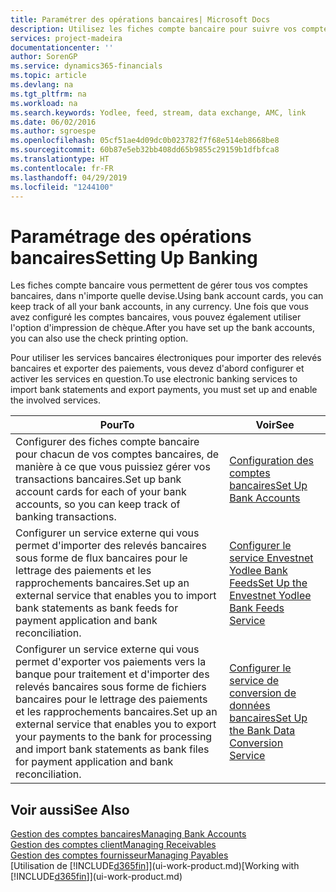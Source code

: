 ```yaml
---
title: Paramétrer des opérations bancaires| Microsoft Docs
description: Utilisez les fiches compte bancaire pour suivre vos comptes bancaires et paramétrer le flux bancaire, telles que Yodlee, pour échanger des données.
services: project-madeira
documentationcenter: ''
author: SorenGP
ms.service: dynamics365-financials
ms.topic: article
ms.devlang: na
ms.tgt_pltfrm: na
ms.workload: na
ms.search.keywords: Yodlee, feed, stream, data exchange, AMC, link
ms.date: 06/02/2016
ms.author: sgroespe
ms.openlocfilehash: 05cf51ae4d09dc0b023782f7f68e514eb8668be8
ms.sourcegitcommit: 60b87e5eb32bb408dd65b9855c29159b1dfbfca8
ms.translationtype: HT
ms.contentlocale: fr-FR
ms.lasthandoff: 04/29/2019
ms.locfileid: "1244100"
---
```

# <a name="setting-up-banking"></a><span data-ttu-id="08d99-103">Paramétrage des opérations bancaires</span><span class="sxs-lookup"><span data-stu-id="08d99-103">Setting Up Banking</span></span>
<span data-ttu-id="08d99-104">Les fiches compte bancaire vous permettent de gérer tous vos comptes bancaires, dans n'importe quelle devise.</span><span class="sxs-lookup"><span data-stu-id="08d99-104">Using bank account cards, you can keep track of all your bank accounts, in any currency.</span></span> <span data-ttu-id="08d99-105">Une fois que vous avez configuré les comptes bancaires, vous pouvez également utiliser l'option d'impression de chèque.</span><span class="sxs-lookup"><span data-stu-id="08d99-105">After you have set up the bank accounts, you can also use the check printing option.</span></span>

<span data-ttu-id="08d99-106">Pour utiliser les services bancaires électroniques pour importer des relevés bancaires et exporter des paiements, vous devez d'abord configurer et activer les services en question.</span><span class="sxs-lookup"><span data-stu-id="08d99-106">To use electronic banking services to import bank statements and  export payments, you must set up and enable the involved services.</span></span>

| <span data-ttu-id="08d99-107">Pour</span><span class="sxs-lookup"><span data-stu-id="08d99-107">To</span></span> | <span data-ttu-id="08d99-108">Voir</span><span class="sxs-lookup"><span data-stu-id="08d99-108">See</span></span> |
| --- | --- |
| <span data-ttu-id="08d99-109">Configurer des fiches compte bancaire pour chacun de vos comptes bancaires, de manière à ce que vous puissiez gérer vos transactions bancaires.</span><span class="sxs-lookup"><span data-stu-id="08d99-109">Set up bank account cards for each of your bank accounts, so you can keep track of banking transactions.</span></span> |[<span data-ttu-id="08d99-110">Configuration des comptes bancaires</span><span class="sxs-lookup"><span data-stu-id="08d99-110">Set Up Bank Accounts</span></span>](bank-how-setup-bank-accounts.md) |
| <span data-ttu-id="08d99-111">Configurer un service externe qui vous permet d'importer des relevés bancaires sous forme de flux bancaires pour le lettrage des paiements et les rapprochements bancaires.</span><span class="sxs-lookup"><span data-stu-id="08d99-111">Set up an external service that enables you to import bank statements as bank feeds for payment application and bank reconciliation.</span></span> |[<span data-ttu-id="08d99-112">Configurer le service Envestnet Yodlee Bank Feeds</span><span class="sxs-lookup"><span data-stu-id="08d99-112">Set Up the Envestnet Yodlee Bank Feeds Service</span></span>](bank-how-setup-bank-statement-service.md) |
| <span data-ttu-id="08d99-113">Configurer un service externe qui vous permet d'exporter vos paiements vers la banque pour traitement et d'importer des relevés bancaires sous forme de fichiers bancaires pour le lettrage des paiements et les rapprochements bancaires.</span><span class="sxs-lookup"><span data-stu-id="08d99-113">Set up an external service that enables you to export your payments to the bank for processing  and import bank statements as bank files for payment application and bank reconciliation.</span></span> |[<span data-ttu-id="08d99-114">Configurer le service de conversion de données bancaires</span><span class="sxs-lookup"><span data-stu-id="08d99-114">Set Up the Bank Data Conversion Service</span></span>](bank-how-setup-bank-data-conversion-service.md) |

## <a name="see-also"></a><span data-ttu-id="08d99-115">Voir aussi</span><span class="sxs-lookup"><span data-stu-id="08d99-115">See Also</span></span>
[<span data-ttu-id="08d99-116">Gestion des comptes bancaires</span><span class="sxs-lookup"><span data-stu-id="08d99-116">Managing Bank Accounts</span></span>](bank-manage-bank-accounts.md)  
[<span data-ttu-id="08d99-117">Gestion des comptes client</span><span class="sxs-lookup"><span data-stu-id="08d99-117">Managing Receivables</span></span>](receivables-manage-receivables.md)  
[<span data-ttu-id="08d99-118">Gestion des comptes fournisseur</span><span class="sxs-lookup"><span data-stu-id="08d99-118">Managing Payables</span></span>](payables-manage-payables.md)  
<span data-ttu-id="08d99-119">[Utilisation de [!INCLUDE[d365fin](includes/d365fin_md.md)]](ui-work-product.md)</span><span class="sxs-lookup"><span data-stu-id="08d99-119">[Working with [!INCLUDE[d365fin](includes/d365fin_md.md)]](ui-work-product.md)</span></span>
